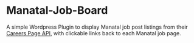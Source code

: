 # Manatal-Job-Board
A simple Wordpress Plugin to display Manatal job post listings from their [Careers Page API](https://developers.manatal.com/reference/getting-started), with clickable links back to each Manatal job page.